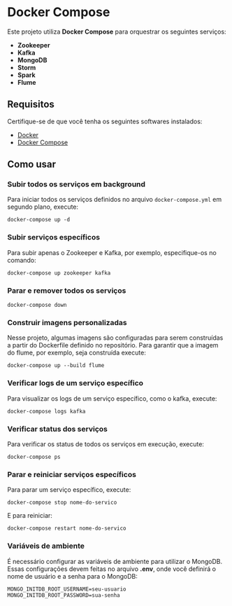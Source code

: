 # Docker Compose

Este projeto utiliza **Docker Compose** para orquestrar os seguintes serviços:
- **Zookeeper**
- **Kafka**
- **MongoDB**
- **Storm**
- **Spark**
- **Flume**


## Requisitos

Certifique-se de que você tenha os seguintes softwares instalados:
- [Docker](https://docs.docker.com/get-docker/)
- [Docker Compose](https://docs.docker.com/compose/install/)

## Como usar

### Subir todos os serviços em background
Para iniciar todos os serviços definidos no arquivo `docker-compose.yml` em segundo plano, execute:

```
docker-compose up -d
```
### Subir serviços específicos
Para subir apenas o Zookeeper e Kafka, por exemplo, especifique-os no comando:
```
docker-compose up zookeeper kafka
```

### Parar e remover todos os serviços
```
docker-compose down
```

### Construir imagens personalizadas
Nesse projeto, algumas imagens são configuradas para serem construídas a partir do Dockerfile definido no repositório. Para garantir que a imagem do flume, por exemplo, seja construída execute:
```
docker-compose up --build flume
```

### Verificar logs de um serviço específico
Para visualizar os logs de um serviço específico, como o kafka, execute:
```
docker-compose logs kafka
```

### Verificar status dos serviços
Para verificar os status de todos os serviços em execução, execute:
```
docker-compose ps
```

### Parar e reiniciar serviços específicos
Para parar um serviço específico, execute:
```
docker-compose stop nome-do-servico
```
E para reiniciar: 
```
docker-compose restart nome-do-servico
```

### Variáveis de ambiente

É necessário configurar as variáveis de ambiente para utilizar o MongoDB. Essas configurações devem feitas no arquivo **.env**, onde você definirá o nome de usuário e a senha para o MongoDB:
```
MONGO_INITDB_ROOT_USERNAME=seu-usuario
MONGO_INITDB_ROOT_PASSWORD=sua-senha
```
